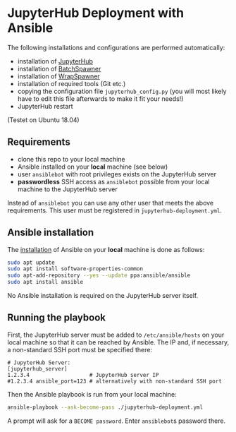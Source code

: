 # JupyterHub Deployment with Ansible

The following installations and configurations are performed automatically:

- installation of [JupyterHub](https://jupyterhub.readthedocs.io/en/stable/installation-guide-hard.html)
- installation of [BatchSpawner](https://github.com/jupyterhub/batchspawner)
- installation of [WrapSpawner](https://github.com/jupyterhub/wrapspawner)
- installation of required tools (Git etc.)
- copying the configuration file `jupyterhub_config.py` (you will most likely have to edit this file afterwards to make it fit your needs!)
- JupyterHub restart

(Testet on Ubuntu 18.04)

## Requirements

- clone this repo to your local machine
- Ansible installed on your **local** machine (see below)
- user `ansiblebot` with root privileges exists on the JupyterHub server
- **passwordless** SSH access as `ansiblebot` possible from your local machine to the JupyterHub server

Instead of `ansiblebot` you can use any other user that meets the above requirements. This user must be registered in `jupyterhub-deployment.yml`.

## Ansible installation

The [installation](https://docs.ansible.com/ansible/latest/installation_guide/intro_installation.html) of Ansible on your **local** machine is done as follows:

```bash
sudo apt update
sudo apt install software-properties-common
sudo apt-add-repository --yes --update ppa:ansible/ansible
sudo apt install ansible
```

No Ansible installation is required on the JupyterHub server itself.

## Running the playbook

First, the JupyterHub server must be added to `/etc/ansible/hosts` on your local machine so that it can be reached by Ansible. The IP and, if necessary, a non-standard SSH port must be specified there:

```
# JupyterHub Server:
[jupyterhub_server]
1.2.3.4                   # JupyterHub server IP
#1.2.3.4 ansible_port=123 # alternatively with non-standard SSH port
```

Then the Ansible playbook is run from your local machine:

```bash
ansible-playbook --ask-become-pass ./jupyterhub-deployment.yml
```

A prompt will ask for a `BECOME password`. Enter `ansiblebot`s password there.
